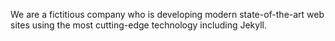 We are a fictitious company who is developing modern state-of-the-art web sites using the most cutting-edge technology including Jekyll.
